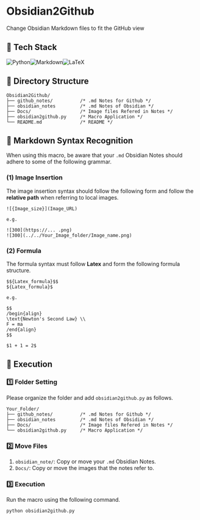 # Obsidian2Github
Change Obsidian Markdown files to fit the GitHub view

## 🔧 Tech Stack

![Python](https://img.shields.io/badge/Python-3776AB?style=for-the-badge&logo=python&logoColor=white)![Markdown](https://img.shields.io/badge/Markdown-000000?style=for-the-badge&logo=markdown&logoColor=white)![LaTeX](https://img.shields.io/badge/LaTeX-008080?style=for-the-badge&logo=latex&logoColor=white)

## 📁 Directory Structure

``` plaintext
Obsidian2Github/
├── github_notes/          /* .md Notes for Github */
├── obsidian_notes         /* .md Notes of Obsidian */
├── Docs/                  /* Image files Refered in Notes */
├── obsidian2github.py     /* Macro Application */
└── README.md              /* README */
```

## 📢 Markdown Syntax Recognition

When using this macro, be aware that your `.md` Obsidian Notes should adhere to some of the following grammar.

### (1) Image Insertion

The image insertion syntax should follow the following form and follow the **relative path** when referring to local images.
```
![{Image_size}](Image_URL)

e.g.

![300](https://... .png)
![300](../../Your_Image_folder/Image_name.png)
```

### (2) Formula

The formula syntax must follow **Latex** and form the following formula structure.
```
$${Latex_formula}$$
${Latex_formula}$

e.g.

$$
/begin{align}
\text{Newton's Second Law} \\
F = ma
/end{align}
$$

$1 + 1 = 2$
```

## 🚀 Execution

### 1️⃣ Folder Setting

Please organize the folder and add `obsidian2github.py` as follows.
``` plaintext
Your_Folder/
├── github_notes/          /* .md Notes for Github */
├── obsidian_notes         /* .md Notes of Obsidian */
├── Docs/                  /* Image files Refered in Notes */
└── obsidian2github.py     /* Macro Application */
```

### 2️⃣ Move Files

1. `obsidian_note/`: Copy or move your `.md` Obsidian Notes.
2. `Docs/`: Copy or move the images that the notes refer to.

### 3️⃣ Execution

Run the macro using the following command.
```
python obsidian2github.py
```
